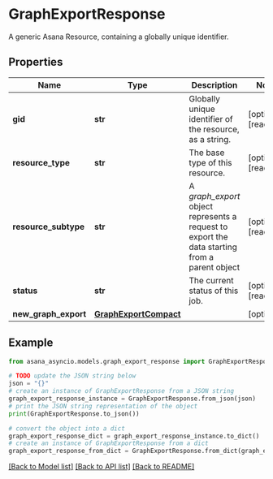 # GraphExportResponse

A generic Asana Resource, containing a globally unique identifier.

## Properties

Name | Type | Description | Notes
------------ | ------------- | ------------- | -------------
**gid** | **str** | Globally unique identifier of the resource, as a string. | [optional] [readonly] 
**resource_type** | **str** | The base type of this resource. | [optional] [readonly] 
**resource_subtype** | **str** | A *graph_export* object represents a request to export the data starting from a parent object | [optional] [readonly] 
**status** | **str** | The current status of this job. | [optional] [readonly] 
**new_graph_export** | [**GraphExportCompact**](GraphExportCompact.md) |  | [optional] 

## Example

```python
from asana_asyncio.models.graph_export_response import GraphExportResponse

# TODO update the JSON string below
json = "{}"
# create an instance of GraphExportResponse from a JSON string
graph_export_response_instance = GraphExportResponse.from_json(json)
# print the JSON string representation of the object
print(GraphExportResponse.to_json())

# convert the object into a dict
graph_export_response_dict = graph_export_response_instance.to_dict()
# create an instance of GraphExportResponse from a dict
graph_export_response_from_dict = GraphExportResponse.from_dict(graph_export_response_dict)
```
[[Back to Model list]](../README.md#documentation-for-models) [[Back to API list]](../README.md#documentation-for-api-endpoints) [[Back to README]](../README.md)


